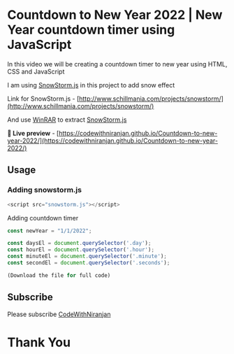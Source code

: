 # Countdown to New Year 2022 | New Year countdown timer using JavaScript

In this video we will be creating a countdown timer to new year using HTML, CSS and JavaScript

I am using [SnowStorm.js](http://www.schillmania.com/projects/snowstorm/) in this project to add snow effect

Link for SnowStorm.js - [http://www.schillmania.com/projects/snowstorm/](http://www.schillmania.com/projects/snowstorm/)

And use [WinRAR](https://www.win-rar.com/) to extract [SnowStorm.js](http://www.schillmania.com/projects/snowstorm/)

**🔴 Live preview** - [https://codewithniranjan.github.io/Countdown-to-new-year-2022/](https://codewithniranjan.github.io/Countdown-to-new-year-2022/)

## Usage

### Adding snowstorm.js

```javascript
<script src="snowstorm.js"></script>
```

Adding countdown timer

```javascript
const newYear = "1/1/2022";

const daysEl = document.querySelector('.day');
const hourEl = document.querySelector('.hour');
const minuteEl = document.querySelector('.minute');
const secondEl = document.querySelector('.seconds');

(Download the file for full code)
```

## Subscribe
Please subscribe [CodeWithNiranjan](https://youtube.com/channel/UCzfQyi4_E-lS9ps3fVb0jlA)

<h1>Thank You</h1>
